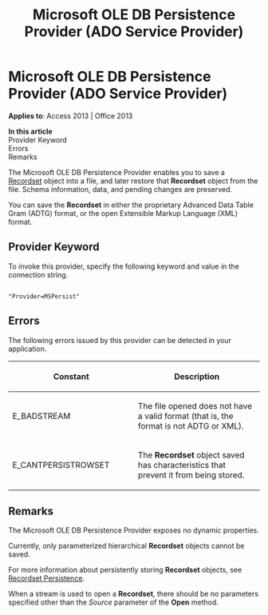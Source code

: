 ﻿---
title: Microsoft OLE DB Persistence Provider (ADO Service Provider)
TOCTitle: Microsoft OLE DB Persistence Provider (ADO Service Provider)
ms:assetid: 22e41769-36eb-5a88-05ed-870938657624
ms:mtpsurl: https://msdn.microsoft.com/library/JJ249007(v=office.15)
ms:contentKeyID: 48543719
ms.date: 09/18/2015
mtps_version: v=office.15
---

# Microsoft OLE DB Persistence Provider (ADO Service Provider)


**Applies to**: Access 2013 | Office 2013

**In this article**  
Provider Keyword  
Errors  
Remarks  

The Microsoft OLE DB Persistence Provider enables you to save a [Recordset](recordset-object-ado.md) object into a file, and later restore that **Recordset** object from the file. Schema information, data, and pending changes are preserved.

You can save the **Recordset** in either the proprietary Advanced Data Table Gram (ADTG) format, or the open Extensible Markup Language (XML) format.

## Provider Keyword

To invoke this provider, specify the following keyword and value in the connection string.

``` 
 
"Provider=MSPersist" 
```

## Errors

The following errors issued by this provider can be detected in your application.

<table>
<colgroup>
<col style="width: 50%" />
<col style="width: 50%" />
</colgroup>
<thead>
<tr class="header">
<th><p>Constant</p></th>
<th><p>Description</p></th>
</tr>
</thead>
<tbody>
<tr class="odd">
<td><p>E_BADSTREAM</p></td>
<td><p>The file opened does not have a valid format (that is, the format is not ADTG or XML).</p></td>
</tr>
<tr class="even">
<td><p>E_CANTPERSISTROWSET</p></td>
<td><p>The <strong>Recordset</strong> object saved has characteristics that prevent it from being stored.</p></td>
</tr>
</tbody>
</table>


## Remarks

The Microsoft OLE DB Persistence Provider exposes no dynamic properties.

Currently, only parameterized hierarchical **Recordset** objects cannot be saved.

For more information about persistently storing **Recordset** objects, see [Recordset Persistence](more-about-recordset-persistence.md).

When a stream is used to open a **Recordset**, there should be no parameters specified other than the *Source* parameter of the **Open** method.


